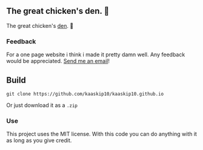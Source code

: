 ## The great chicken's den. 🐔

The great chicken's [den](https://kaaskip10.github.io). 🐔

### Feedback

For a one page website i think i made it pretty damn well.
Any feedback would be appreciated.
[Send me an email](mailto:kaaskip10@outlook.com)!

## Build
 ```
 git clone https://github.com/kaaskip10/kaaskip10.github.io
 ```

Or just download it as a ```.zip```

### Use

This project uses the MIT license.
With this code you can do anything with it as long as you give credit.